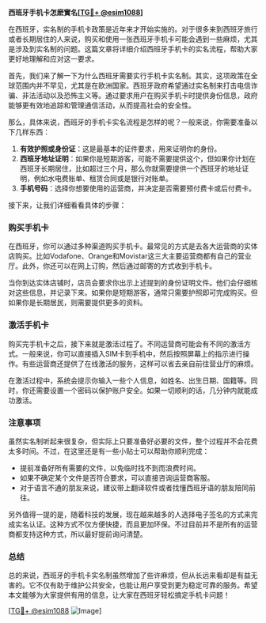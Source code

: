**西班牙手机卡怎麽實名[[TG💪+ @esim1088](https://t.me/s/esim1088)]**

在西班牙，实名制的手机卡政策是近年来才开始实施的。对于很多来到西班牙旅行或者长期居住的人来说，购买和使用一张西班牙手机卡可能会遇到一些麻烦，尤其是涉及到实名制的问题。这篇文章将详细介绍西班牙手机卡的实名流程，帮助大家更好地理解和应对这一要求。

首先，我们来了解一下为什么西班牙需要实行手机卡实名制。其实，这项政策在全球范围内并不罕见，尤其是在欧洲国家。西班牙政府希望通过实名制来打击电信诈骗、非法活动以及恐怖主义等。通过要求用户在购买手机卡时提供身份信息，政府能够更有效地追踪和管理通信活动，从而提高社会的安全性。

那么，具体来说，西班牙的手机卡实名流程是怎样的呢？一般来说，你需要准备以下几样东西：

1. **有效护照或身份证**：这是最基本的证件要求，用来证明你的身份。
2. **西班牙地址证明**：如果你是短期游客，可能不需要提供这个，但如果你计划在西班牙长期居住，比如超过三个月，那么你就需要提供一个西班牙的地址证明，例如水电费账单、租赁合同或是银行对账单。
3. **手机号码**：选择你想要使用的运营商，并决定是否需要预付费卡或后付费卡。

接下来，让我们详细看看具体的步骤：

### 购买手机卡

在西班牙，你可以通过多种渠道购买手机卡。最常见的方式是去各大运营商的实体店购买。比如Vodafone、Orange和Movistar这三大主要运营商都有自己的营业厅。此外，你还可以在网上订购，然后通过邮寄的方式收到手机卡。

当你到达实体店铺时，店员会要求你出示上述提到的身份证明文件。他们会仔细核对这些信息，并记录下来。如果你是短期游客，通常只需要护照即可完成购买。但如果你是长期居民，则需要提供更多的资料。

### 激活手机卡

购买完手机卡之后，接下来就是激活过程了。不同运营商可能会有不同的激活方式。一般来说，你可以直接插入SIM卡到手机中，然后按照屏幕上的指示进行操作。有些运营商还提供了在线激活的服务，这样可以省去亲自前往营业厅的麻烦。

在激活过程中，系统会提示你输入一些个人信息，如姓名、出生日期、国籍等。同时，你还需要设置一个密码以保护账户安全。如果一切顺利的话，几分钟内就能成功激活。

### 注意事项

虽然实名制听起来很复杂，但实际上只要准备好必要的文件，整个过程并不会花费太多时间。不过，在这里还是有一些小贴士可以帮助你顺利完成：

- 提前准备好所有需要的文件，以免临时找不到而浪费时间。
- 如果不确定某个文件是否符合要求，可以直接咨询运营商客服。
- 对于语言不通的朋友来说，建议带上翻译软件或者找懂西班牙语的朋友陪同前往。

另外值得一提的是，随着科技的发展，现在越来越多的人选择电子签名的方式来完成实名认证。这种方式不仅方便快捷，而且更加环保。不过目前并不是所有的运营商都支持这种方式，所以最好提前询问清楚。

### 总结

总的来说，西班牙的手机卡实名制虽然增加了些许麻烦，但从长远来看却是有益无害的。它不仅有助于维护公共安全，也能让用户享受到更为稳定可靠的服务。希望本文能够为大家提供有用的信息，让大家在西班牙轻松搞定手机卡问题！

[[TG💪+ @esim1088](https://t.me/s/esim1088) ![Image](https://i.postimg.cc/4NQfJmqS/Snipaste-2025-05-13-00-14-12.png)]